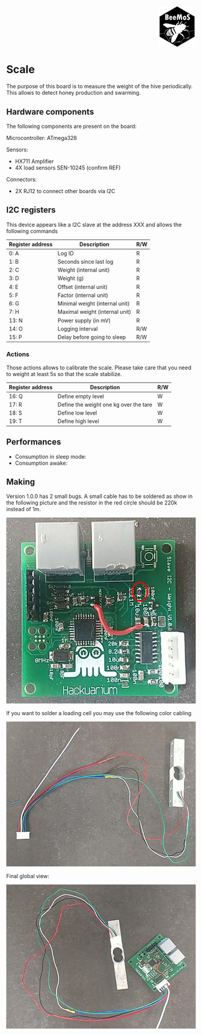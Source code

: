 <p align="right">
<a href="https://hackuarium.github.io/beemos/">
<img border="0" alt="beemos" src="https://github.com/Hackuarium/beemos/raw/master/common/images/logoBeeMoS.png" width="100">
</a>
</p>

# Scale

The purpose of this board is to measure the weight of the hive periodically. This allows to detect honey production and swarming.

## Hardware components

The following components are present on the board:

Microcontroller: ATmega328

Sensors:

- HX711 Amplifier
- 4X load sensors SEN-10245 (confirm REF)

Connectors:

- 2X RJ12 to connect other boards via I2C

## I2C registers

This device appears like a I2C slave at the address XXX and allows the following commands

| Register address | Description                    | R/W |
| ---------------- | ------------------------------ | --- |
| 0: A             | Log ID                         | R   |
| 1: B             | Seconds since last log         | R   |
| 2: C             | Weight (internal unit)         | R   |
| 3: D             | Weight (g)                     | R   |
| 4: E             | Offset (internal unit)         | R   |
| 5: F             | Factor (internal unit)         | R   |
| 6: G             | Minimal weight (internal unit) | R   |
| 7: H             | Maximal weight (internal unit) | R   |
| 13: N            | Power supply (in mV)           | R   |
| 14: O            | Logging interval               | R/W |
| 15: P            | Delay before going to sleep    | R/W |

### Actions

Those actions allows to calibrate the scale. Please take care that you need to weight
at least 5s so that the scale stabilize.

| Register address | Description                            | R/W |
| ---------------- | -------------------------------------- | --- |
| 16: Q            | Define empty level                     | W   |
| 17: R            | Define the weight one kg over the tare | W   |
| 18: S            | Define low level                       | W   |
| 19: T            | Define high level                      | W   |

## Performances

- Consumption in sleep mode:
- Consumption awake:

## Making

Version 1.0.0 has 2 small bugs. A small cable has to be soldered as show in the following picture and the resistor in the red circle should be 220k instead of 1m.

<img src="docs/board100.jpg" />

If you want to solder a loading cell you may use the following color cabling

<img src="docs/loadcell.jpg" />

Final global view:

<img src="docs/full.jpg" />

